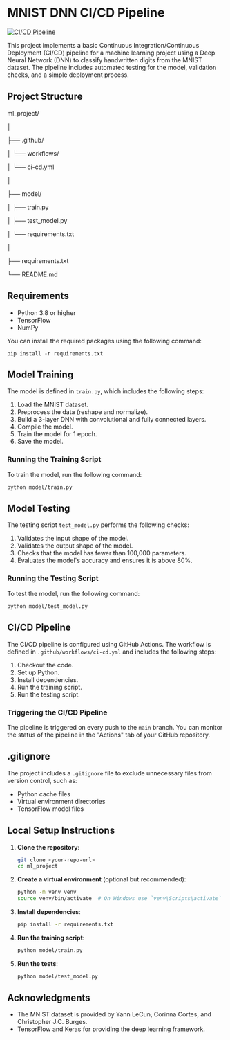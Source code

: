 # MNIST DNN CI/CD Pipeline
[![CI/CD Pipeline](https://github.com/Anusha-raju/MNIST/actions/workflows/ci-cd.yml/badge.svg)](https://github.com/Anusha-raju/MNIST/actions/workflows/ci-cd.yml)

This project implements a basic Continuous Integration/Continuous Deployment (CI/CD) pipeline for a machine learning project using a Deep Neural Network (DNN) to classify handwritten digits from the MNIST dataset. The pipeline includes automated testing for the model, validation checks, and a simple deployment process.

## Project Structure


ml_project/

│

├── .github/

│ └── workflows/

│ └── ci-cd.yml

│

├── model/

│ ├── train.py

│ ├── test_model.py

│ └── requirements.txt

│

├── requirements.txt

└── README.md



## Requirements

- Python 3.8 or higher
- TensorFlow
- NumPy

You can install the required packages using the following command:
```
pip install -r requirements.txt
```



## Model Training

The model is defined in `train.py`, which includes the following steps:

1. Load the MNIST dataset.
2. Preprocess the data (reshape and normalize).
3. Build a 3-layer DNN with convolutional and fully connected layers.
4. Compile the model.
5. Train the model for 1 epoch.
6. Save the model.

### Running the Training Script

To train the model, run the following command:

```
python model/train.py
```


## Model Testing

The testing script `test_model.py` performs the following checks:

1. Validates the input shape of the model.
2. Validates the output shape of the model.
3. Checks that the model has fewer than 100,000 parameters.
4. Evaluates the model's accuracy and ensures it is above 80%.

### Running the Testing Script

To test the model, run the following command:
```
python model/test_model.py
```


## CI/CD Pipeline

The CI/CD pipeline is configured using GitHub Actions. The workflow is defined in `.github/workflows/ci-cd.yml` and includes the following steps:

1. Checkout the code.
2. Set up Python.
3. Install dependencies.
4. Run the training script.
5. Run the testing script.

### Triggering the CI/CD Pipeline

The pipeline is triggered on every push to the `main` branch. You can monitor the status of the pipeline in the "Actions" tab of your GitHub repository.

## .gitignore

The project includes a `.gitignore` file to exclude unnecessary files from version control, such as:

- Python cache files
- Virtual environment directories
- TensorFlow model files

## Local Setup Instructions

1. **Clone the repository**:
   ```bash
   git clone <your-repo-url>
   cd ml_project
   ```

2. **Create a virtual environment** (optional but recommended):
   ```bash
   python -m venv venv
   source venv/bin/activate  # On Windows use `venv\Scripts\activate`
   ```

3. **Install dependencies**:
   ```bash
   pip install -r requirements.txt
   ```

4. **Run the training script**:
   ```bash
   python model/train.py
   ```

5. **Run the tests**:
   ```bash
   python model/test_model.py
   ```

## Acknowledgments

- The MNIST dataset is provided by Yann LeCun, Corinna Cortes, and Christopher J.C. Burges.
- TensorFlow and Keras for providing the deep learning framework.

